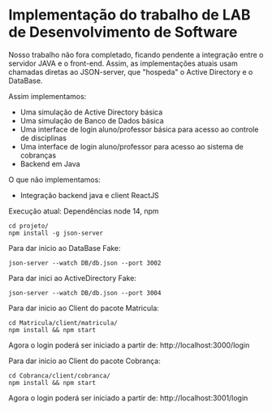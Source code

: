 # Implementação do trabalho de LAB de Desenvolvimento de Software

Nosso trabalho não fora completado, ficando pendente a integração entre o servidor JAVA e o front-end. Assim, as implementações atuais usam chamadas diretas ao JSON-server, que "hospeda" o Active Directory e o DataBase.

Assim implementamos:
- Uma simulação de Active Directory básica
- Uma simulação de Banco de Dados básica
- Uma interface de login aluno/professor básica para acesso ao controle de disciplinas
- Uma interface de login aluno/professor para acesso ao sistema de cobranças
- Backend em Java

O que não implementamos:
- Integração backend java e client ReactJS

Execução atual:
Dependências node 14, npm
```shell
cd projeto/
npm install -g json-server
```
Para dar inicio ao DataBase Fake:
```shell
json-server --watch DB/db.json --port 3002
```
Para dar inici ao ActiveDirectory Fake:
```shell
json-server --watch DB/db.json --port 3004
```
Para dar inicio ao Client do pacote Matricula:
```shell
cd Matricula/client/matricula/
npm install && npm start
```
Agora o login poderá ser iniciado a partir de: http://localhost:3000/login

Para dar inicio ao Client do pacote Cobrança:
```shell
cd Cobranca/client/cobranca/
npm install && npm start
```
Agora o login poderá ser iniciado a partir de: http://localhost:3001/login
